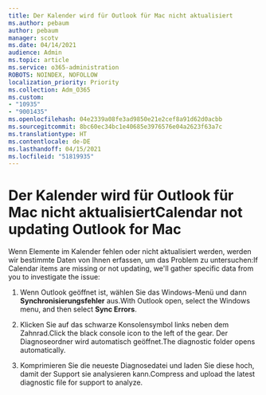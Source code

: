 ```yaml
---
title: Der Kalender wird für Outlook für Mac nicht aktualisiert
ms.author: pebaum
author: pebaum
manager: scotv
ms.date: 04/14/2021
audience: Admin
ms.topic: article
ms.service: o365-administration
ROBOTS: NOINDEX, NOFOLLOW
localization_priority: Priority
ms.collection: Adm_O365
ms.custom:
- "10935"
- "9001435"
ms.openlocfilehash: 04e2339a08fe3ad9850e21e2cef8a91d62d0acbb
ms.sourcegitcommit: 8bc60ec34bc1e40685e3976576e04a2623f63a7c
ms.translationtype: HT
ms.contentlocale: de-DE
ms.lasthandoff: 04/15/2021
ms.locfileid: "51819935"
---
```

# <a name="calendar-not-updating-outlook-for-mac"></a><span data-ttu-id="c28ac-102">Der Kalender wird für Outlook für Mac nicht aktualisiert</span><span class="sxs-lookup"><span data-stu-id="c28ac-102">Calendar not updating Outlook for Mac</span></span>

<span data-ttu-id="c28ac-103">Wenn Elemente im Kalender fehlen oder nicht aktualisiert werden, werden wir bestimmte Daten von Ihnen erfassen, um das Problem zu untersuchen:</span><span class="sxs-lookup"><span data-stu-id="c28ac-103">If Calendar items are missing or not updating, we'll gather specific data from you to investigate the issue:</span></span>

1. <span data-ttu-id="c28ac-104">Wenn Outlook geöffnet ist, wählen Sie das Windows-Menü und dann **Synchronisierungsfehler** aus.</span><span class="sxs-lookup"><span data-stu-id="c28ac-104">With Outlook open, select the Windows menu, and then select **Sync Errors**.</span></span>

1. <span data-ttu-id="c28ac-105">Klicken Sie auf das schwarze Konsolensymbol links neben dem Zahnrad.</span><span class="sxs-lookup"><span data-stu-id="c28ac-105">Click the black console icon to the left of the gear.</span></span> <span data-ttu-id="c28ac-106">Der Diagnoseordner wird automatisch geöffnet.</span><span class="sxs-lookup"><span data-stu-id="c28ac-106">The diagnostic folder opens automatically.</span></span>

1. <span data-ttu-id="c28ac-107">Komprimieren Sie die neueste Diagnosedatei und laden Sie diese hoch, damit der Support sie analysieren kann.</span><span class="sxs-lookup"><span data-stu-id="c28ac-107">Compress and upload the latest diagnostic file for support to analyze.</span></span>